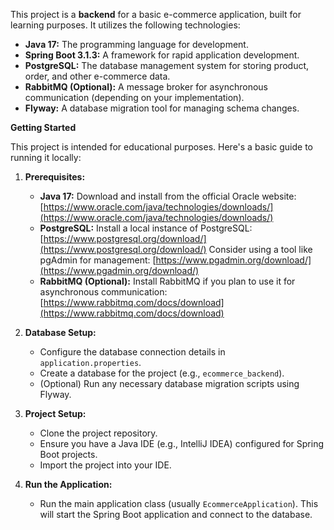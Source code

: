 This project is a **backend** for a basic e-commerce application, built for learning purposes. It utilizes the following technologies:

* **Java 17:** The programming language for development.
* **Spring Boot 3.1.3:** A framework for rapid application development.
* **PostgreSQL:** The database management system for storing product, order, and other e-commerce data.
* **RabbitMQ (Optional):** A message broker for asynchronous communication (depending on your implementation).
* **Flyway:** A database migration tool for managing schema changes.

**Getting Started**

This project is intended for educational purposes. Here's a basic guide to running it locally:

1. **Prerequisites:**

   - **Java 17:** Download and install from the official Oracle website: [https://www.oracle.com/java/technologies/downloads/](https://www.oracle.com/java/technologies/downloads/)
   - **PostgreSQL:** Install a local instance of PostgreSQL: [https://www.postgresql.org/download/](https://www.postgresql.org/download/)
     Consider using a tool like pgAdmin for management: [https://www.pgadmin.org/download/](https://www.pgadmin.org/download/)
   - **RabbitMQ (Optional):** Install RabbitMQ if you plan to use it for asynchronous communication: [https://www.rabbitmq.com/docs/download](https://www.rabbitmq.com/docs/download)

2. **Database Setup:**

   - Configure the database connection details in `application.properties`.
   - Create a database for the project (e.g., `ecommerce_backend`).
   - (Optional) Run any necessary database migration scripts using Flyway.

3. **Project Setup:**

   - Clone the project repository.
   - Ensure you have a Java IDE (e.g., IntelliJ IDEA) configured for Spring Boot projects.
   - Import the project into your IDE.

4. **Run the Application:**

   - Run the main application class (usually `EcommerceApplication`). This will start the Spring Boot application and connect to the database.
